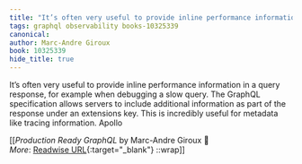 ```yaml
---
title: "It’s often very useful to provide inline performance information in ..."
tags: graphql observability books-10325339
canonical: 
author: Marc-Andre Giroux
book: 10325339
hide_title: true
---
```


It’s often very useful to provide inline performance information in a query response, for example when debugging a slow query. The GraphQL specification allows servers to include additional information as part of the response under an extensions key. This is incredibly useful for metadata like tracing information. Apollo


[[<cite>_Production Ready GraphQL_</cite> by Marc-Andre Giroux 📕<br>
_More_: [Readwise URL](https://readwise.io/open/210672379){:target="_blank"}
::wrap]]